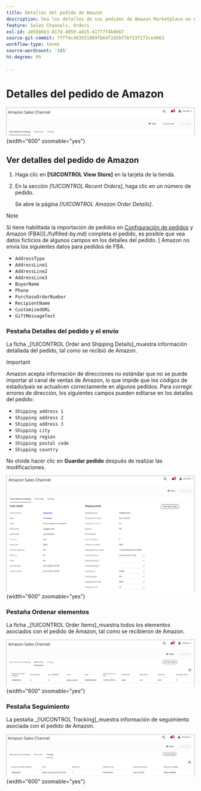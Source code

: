 ```yaml
---
title: Detalles del pedido de Amazon
description: Vea los detalles de sus pedidos de Amazon Marketplace en Adobe Commerce o en el administrador de Magento Open Source.
feature: Sales Channels, Orders
exl-id: a85bb6b3-817d-4859-a815-41777f4b8667
source-git-commit: 7fff4c463551089fb64f2d5bf7bf23f272ce4663
workflow-type: tm+mt
source-wordcount: '185'
ht-degree: 0%

---
```


# Detalles del pedido de Amazon

![Detalles del pedido de Amazon](assets/amazon-order-details-header.png){width="600" zoomable="yes"}

## Ver detalles del pedido de Amazon

1. Haga clic en **[!UICONTROL View Store]** en la tarjeta de la tienda.

1. En la sección _[!UICONTROL Recent Orders]_, haga clic en un número de pedido.

   Se abre la página _[!UICONTROL Amazon Order Details]_.

>[!NOTE]
>
>Si tiene habilitada la importación de pedidos en [Configuración de pedidos](./order-settings.md) y Amazon (FBA)](./fulfilled-by.md) completa el pedido, es posible que vea datos ficticios de algunos campos en los detalles del pedido. [ Amazon no envía los siguientes datos para pedidos de FBA.
>
> - `AddressType`
> - `AddressLine1`
> - `AddressLine2`
> - `AddressLine3`
> - `BuyerName`
> - `Phone`
> - `PurchaseOrderNumber`
> - `RecipientName`
> - `CustomizedURL`
> - `GiftMessageText`

### Pestaña Detalles del pedido y el envío

La ficha _[!UICONTROL Order and Shipping Details]_muestra información detallada del pedido, tal como se recibió de Amazon.

>[!IMPORTANT]
>
>Amazon acepta información de direcciones no estándar que no se puede importar al canal de ventas de Amazon, lo que impide que los códigos de estado/país se actualicen correctamente en algunos pedidos. Para corregir errores de dirección, los siguientes campos pueden editarse en los detalles del pedido:
>
>- `Shipping address 1`
>- `Shipping address 2`
>- `Shipping address 3`
>- `Shipping city`
>- `Shipping region`
>- `Shipping postal code`
>- `Shipping country`
>
>No olvide hacer clic en **Guardar pedido** después de realizar las modificaciones.

![Detalles de pedido y envío](assets/amazon-order-details.png){width="600" zoomable="yes"}

### Pestaña Ordenar elementos

La ficha _[!UICONTROL Order Items]_muestra todos los elementos asociados con el pedido de Amazon, tal como se recibieron de Amazon.

![Detalles del artículo de pedido](assets/amazon-order-item-details.png){width="600" zoomable="yes"}

### Pestaña Seguimiento

La pestaña _[!UICONTROL Tracking]_muestra información de seguimiento asociada con el pedido de Amazon.

![Detalles de seguimiento](assets/amazon-order-tracking-details.png){width="600" zoomable="yes"}
